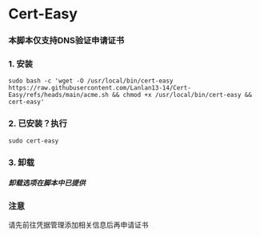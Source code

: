 # Cert-Easy
### 本脚本仅支持DNS验证申请证书
### 1. 安装
```
sudo bash -c 'wget -O /usr/local/bin/cert-easy https://raw.githubusercontent.com/Lanlan13-14/Cert-Easy/refs/heads/main/acme.sh && chmod +x /usr/local/bin/cert-easy && cert-easy'
```
### 2. 已安装？执行
```
sudo cert-easy
```
### 3. 卸载
##### 卸载选项在脚本中已提供

### 注意
请先前往凭据管理添加相关信息后再申请证书